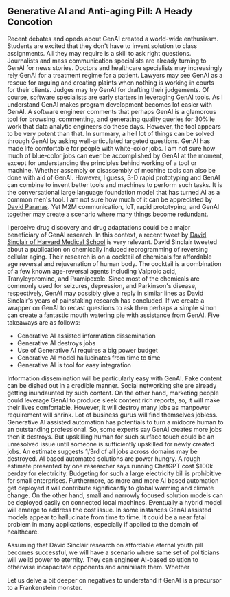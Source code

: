 ## Generative AI and Anti-aging Pill: A Heady Concotion

Recent debates and opeds about GenAI created a world-wide enthusiasm. Students are excited that they don't have to invent solution
to class assignments. All they may require is a skill to ask right questions. Journalists and mass communication specialists are
already turning to GenAI for news stories. Doctors and healthcare specialists may increasingly rely GenAI for a treatment regime for
a patient. Lawyers may see GenAI as a rescue for arguing and creating plaints when nothing is working in courts for their clients.
Judges may try GenAI for drafting their judgements. Of course, software specialists are early starters in leveraging GenAI tools.
As I understand GenAI makes program development becomes lot easier with GenAI. A software engineer comments
that perhaps GenAI is a glamorous tool for browsing, commenting, and generating quality queries for 30%ile work that data 
analytic engineers do these days. However, the tool appears to be very potent than that. In summary, a hell lot of things can be 
solved through GenAI by asking well-articulated targeted questions. GenAI has made life comfortable for people with white-color 
jobs. I am not sure how much of blue-color jobs can ever be accomplished by GenAI at the moment, except for understanding 
the principles behind working of a tool or machine. Whether assembly or disassembly of mechine tools can also be done with
aid of GenAI. However, I guess, 3-D rapid prototyping and GenAI can combine to invent better tools and machines to perform such 
tasks. It is the conversational large language foundation model that has turned AI as a common men's tool. I am not sure how
much of it can be appreciated by [David Paranas](https://en.wikipedia.org/wiki/David_Parnas). Yet M2M communication, IoT, 
rapid prototyping, and GenAI together may create a scenario where many things become redundant. 

I perceive drug discovery and drug adaptations could be a major beneficiary of GenAI research. In this context, a recent tweet by
[David Sinclair of Harvard Medical School](https://twitter.com/Medyanin50Tonu/status/1680949507331092483) is very relevant. 
David Sinclair tweeted about a publication on chemically induced reprogramming of reversing cellular aging. Their research
is on a cocktail of chemicals for affordable age reversal and rejuvenation of human body. The cocktail is a combination of a 
few known age-reversal agents including Valproic acid, Tranylcypromine, and Pramipexole. Since most of the chemicals are 
commonly used for seizures, depression, and Parkinson's disease, respectively, GenAI may possibly give a reply in similar 
lines as David Sinclair's years of painstaking research has concluded. If we create a wrapper on GenAI to recast questions
to ask then perhaps a simple simon can create a fantastic mouth watering pie with assistance from GenAI. Five takeaways 
are as follows:

- Generative AI assisted information dissemination
- Generative AI destroys jobs
- Use of Generative AI requires a big power budget
- Generative AI model hallucinates from time to time
- Generative AI is tool for easy integration

Information dissemination will be particularly easy with GenAI. Fake content can be dished out in a credible manner. Social
networking site are already getting inundaunted by such content. On the other hand, marketing people could leverage GenAI to
produce sleek content rich reports, so, it will make their lives comfortable. However, it will destroy many jobs as manpower
requirement will shrink. Lot of business gurus will find themselves jobless. Generative AI assisted automation has potentials to 
turn a midocre human to an outstanding professional. So, some experts say GenAI creates more jobs then it destroys. But upskilling
human for such surface touch could be an unresolved issue until someone is sufficiently upskilled for newly created jobs. 
An estimate suggests 1/3rd of all jobs across domains may be destroyed. AI based automated solutions are power hungry. A rough
estimate presented by one researcher says running ChatGPT cost $100k perday for electricity. Budgeting for such a large 
electricity bill is prohibitive for small enterprises. Furthermore, as more and more AI based automation get deployed it
will contribute significantly to global warming and climate change. On the other hand, small and narrowly focused solution models
can be deployed easily on connected local machines. Eventually a hybrid model will emerge to address the cost issue. 
In some instances GenAI assisted models appear to hallucinate from time to time. It could be a near fatal problem in many 
applications, especially if applied to the domain of healthcare. 

Assuming that David Sinclair research on affordable eternal youth pill becomes successful, we will have a scenario where
same set of politicians will weild power to eternity. They can engineer AI-based solution to otherwise incapacitate opponents
and annihiliate them. Whether 

Let us delve a bit deeper on negatives to understand if 
GenAI is a precursor to a Frankenstein monster.



